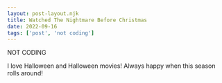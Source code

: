 ```yaml
---
layout: post-layout.njk
title: Watched The Nightmare Before Christmas
date: 2022-09-16
tags: ['post', 'not coding']
---
```

<!-- Excerpt Start -->
NOT CODING
<!-- Excerpt End -->

I love Halloween and Halloween movies! Always happy when this season rolls around!

